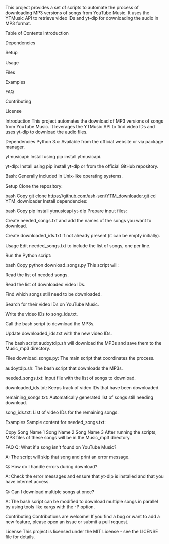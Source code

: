 This project provides a set of scripts to automate the process of downloading MP3 versions of songs from YouTube Music. It uses the YTMusic API to retrieve video IDs and yt-dlp for downloading the audio in MP3 format.

Table of Contents
Introduction

Dependencies

Setup

Usage

Files

Examples

FAQ

Contributing

License

Introduction
This project automates the download of MP3 versions of songs from YouTube Music. It leverages the YTMusic API to find video IDs and uses yt-dlp to download the audio files.

Dependencies
Python 3.x: Available from the official website or via package manager.

ytmusicapi: Install using pip install ytmusicapi.

yt-dlp: Install using pip install yt-dlp or from the official GitHub repository.

Bash: Generally included in Unix-like operating systems.

Setup
Clone the repository:

bash
Copy
git clone https://github.com/ash-sxn/YTM_downloader.git
cd YTM_downloader
Install dependencies:

bash
Copy
pip install ytmusicapi yt-dlp
Prepare input files:

Create needed_songs.txt and add the names of the songs you want to download.

Create downloaded_ids.txt if not already present (it can be empty initially).

Usage
Edit needed_songs.txt to include the list of songs, one per line.

Run the Python script:

bash
Copy
python download_songs.py
This script will:

Read the list of needed songs.

Read the list of downloaded video IDs.

Find which songs still need to be downloaded.

Search for their video IDs on YouTube Music.

Write the video IDs to song_ids.txt.

Call the bash script to download the MP3s.

Update downloaded_ids.txt with the new video IDs.

The bash script audoytdlp.sh will download the MP3s and save them to the Music_mp3 directory.

Files
download_songs.py: The main script that coordinates the process.

audoytdlp.sh: The bash script that downloads the MP3s.

needed_songs.txt: Input file with the list of songs to download.

downloaded_ids.txt: Keeps track of video IDs that have been downloaded.

remaining_songs.txt: Automatically generated list of songs still needing download.

song_ids.txt: List of video IDs for the remaining songs.

Examples
Sample content for needed_songs.txt:

Copy
Song Name 1
Song Name 2
Song Name 3
After running the scripts, MP3 files of these songs will be in the Music_mp3 directory.

FAQ
Q: What if a song isn't found on YouTube Music?

A: The script will skip that song and print an error message.

Q: How do I handle errors during download?

A: Check the error messages and ensure that yt-dlp is installed and that you have internet access.

Q: Can I download multiple songs at once?

A: The bash script can be modified to download multiple songs in parallel by using tools like xargs with the -P option.

Contributing
Contributions are welcome! If you find a bug or want to add a new feature, please open an issue or submit a pull request.

License
This project is licensed under the MIT License - see the LICENSE file for details.


